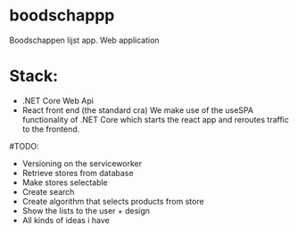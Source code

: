 # boodschappp
Boodschappen lijst app. Web application

# Stack:
 - .NET Core Web Api
 - React front end (the standard cra)
 We make use of the useSPA functionality of .NET Core which starts the react app and reroutes traffic to the frontend.

#TODO:
 - Versioning on the serviceworker
 - Retrieve stores from database
 - Make stores selectable
 - Create search
 - Create algorithm that selects products from store
 - Show the lists to the user  + design
 - All kinds of ideas i have
